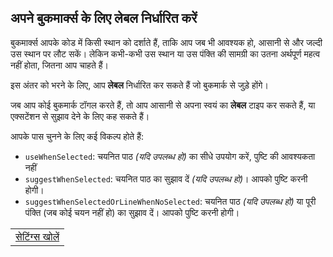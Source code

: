 ## अपने बुकमार्क्स के लिए लेबल निर्धारित करें

बुकमार्क्स आपके कोड में किसी स्थान को दर्शाते हैं, ताकि आप जब भी आवश्यक हो, आसानी से और जल्दी उस स्थान पर लौट सकें। लेकिन कभी-कभी उस स्थान या उस पंक्ति की सामग्री का उतना अर्थपूर्ण महत्व नहीं होता, जितना आप चाहते हैं।

इस अंतर को भरने के लिए, आप **लेबल** निर्धारित कर सकते हैं जो बुकमार्क से जुड़े होंगे।

जब आप कोई बुकमार्क टॉगल करते हैं, तो आप आसानी से अपना स्वयं का **लेबल** टाइप कर सकते हैं, या एक्सटेंशन से सुझाव देने के लिए कह सकते हैं।

आपके पास चुनने के लिए कई विकल्प होते हैं:

  * `useWhenSelected`: चयनित पाठ _(यदि उपलब्ध हो)_ का सीधे उपयोग करें, पुष्टि की आवश्यकता नहीं
  * `suggestWhenSelected`: चयनित पाठ का सुझाव दें _(यदि उपलब्ध हो)_। आपको पुष्टि करनी होगी।
  * `suggestWhenSelectedOrLineWhenNoSelected`: चयनित पाठ _(यदि उपलब्ध हो)_ या पूरी पंक्ति (जब कोई चयन नहीं हो) का सुझाव दें। आपको पुष्टि करनी होगी।

<table align="center" width="85%" border="0">
  <tr>
    <td align="center">
      <a title="सेटिंग्स खोलें" href="command:workbench.action.openSettings?%5B%22bookmarks.label.suggestion%22%5D">सेटिंग्स खोलें</a>
    </td>
  </tr>
</table>